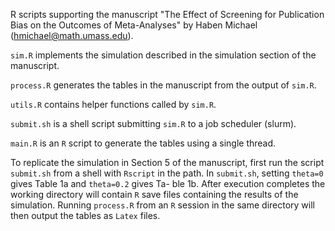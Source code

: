 R scripts supporting the manuscript "The Effect of Screening for Publication Bias on the Outcomes of Meta-Analyses" by Haben Michael (hmichael@math.umass.edu).

``sim.R`` implements the simulation described in the simulation section of the manuscript. 

``process.R`` generates the tables in the manuscript from the output of ``sim.R``.

``utils.R`` contains helper functions called by ``sim.R``.

``submit.sh`` is a shell script submitting ``sim.R`` to a job scheduler (slurm).

``main.R`` is an ```R``` script to generate the tables using a single thread.


To replicate the simulation in Section 5 of the manuscript, first run
the script ```submit.sh``` from a shell with ```Rscript``` in the
path.  In ```submit.sh```, setting ```theta=0``` gives Table 1a and
```theta=0.2``` gives Ta- ble 1b. After execution completes the
working directory will contain ```R``` save files containing the results of
the simulation. Running ```process.R``` from an ```R``` session in the same
directory will then output the tables as ```Latex``` files.
